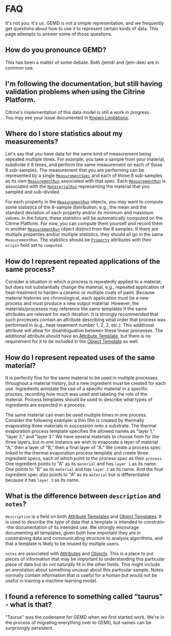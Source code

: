 # FAQ

It's not you; it's us.
GEMD is not a simple representation, and
we frequently get questions about how to use it to represent certain kinds of data.
This page attempts to answer some of those questions.

## How do you pronounce GEMD?

This has been a matter of some debate. Both /jemd/ and /jem-dee/ are in common use. 

## I'm following the documentation, but still having validation problems when using the Citrine Platform.

Citrine's implementation of this data model is still a work in progress.  
You may see your issue documented in [Known Limitations](../known-limitations).  

## Where do I store statistics about my measurements?

Let's say that you have data for the same kind of measurement being repeated multiple times.
For example, you take a sample from your material, subdivide it 8 times, and perform the
same measurement on each of those 8 sub-samples.
The measurement that you are performing can be represented by a single
[`MeasurementSpec`](../specification/objects/#measurement-spec)
and each of those 8 sub-samples as its own
[`MeasurementRun`](../specification/objects/#measurement-run)
associated with that spec.
Each
[`MeasurementRun`](../specification/objects/#measurement-run)
is associated with the
[`MatererialRun`](../specification/objects/#measurement-run)
representing the material that you sampled and sub-divided.

For each property in the
[`MeasurementRun`](../specification/objects/#measurement-run)
objects, you may want to compute some statistics of the 8-sample distribution,
e.g., the mean and the standard deviation of each property and/or its minimum and maximum values.
In the future, these statistics will be automatically computed on the Citrine Platform.
For now, you can compute them yourself and record them in another
[`MeasurementRun`](../specification/objects/#measurement-run)
object distinct from the 8 samples.
If there are multiple properties and/or multiple statistics, they should all go in the same `MeasurementRun`.
The statistics should be
[`Property`](../specification/attributes/#property)
attributes with their `origin` field set to `computed`.

## How do I represent repeated applications of the same process?

Consider a situation in which a process is repeatedly applied to a material, but does not substantially change the material,
e,g., repeated application of heat-treatment to harden a ceramic or multiple coats of paint.
Because material histories are chronological, each application must be a new process and must produce a new output material.
However, the materials/processes may reference the same templates if the same attributes are relevant for each iteration.
It is strongly recommended that such processes contain an attribute describing what order that process was performed in (e.g., heat-treatment number 1, 2, 3, etc.).
This additional attribute will allow for disambiguation between these linear processes.
The additional attribute should have an [Attribute Template](../specification/attribute-templates), but there is no requirement for it to be included in the [Object Template](../specification/object-templates) as well.

## How do I represent repeated uses of the same material?

It is perfectly fine for the same material to be used in multiple processes throughout a material history, but a new ingredient must be created for each use.
Ingredients annotate the use of a specific material in a specific process, recording how much was used and labeling the role of the material.
Process templates should be used to describe what types of ingredients are expected in a process.

The same material can even be used multiple times in one process.
Consider the following example: a thin film is created by thermally evaporating three materials in succession onto a substrate.
The thermal evaporation process template specifies the allowed names as "layer 1," "layer 2," and "layer 3."
We have several materials to choose from for the three layers, but in one instance we wish to evaporate a layer of material "A," then a layer of "B," then a final layer of "A."
We create a process spec linked to the thermal evaporation process template and create three ingredient specs, each of which point to the process spec as their `process`.
One ingredient points to "A" as its `material` and has `layer 1` as its name.
One points to "B" as its `material` and has `layer 2` as its name.
And the final ingredient spec _also_ points to "A" as its `material` but is differentiated because it has `layer 3` as its name.

## What is the difference between `description` and `notes`?

`description` is a field on both [Attribute Templates](../specification/attribute-templates) and [Object Templates](../specification/object-templates).
It is used to describe the type of data that a template is intended to constrain--the documentation of its intended use.
We strongly encourage documenting all templates, given both how important they are in constraining data and communicating structure to analysis algorithms, and that a template is likely to be reused by multiple users.

`notes` are associated with [Attributes](../specification/attributes) and [Objects](../specification/objects).
This is a place to put pieces of information that may be important to understanding this particular piece of data but do not naturally fit in the other fields.
This might include an annotation about something unusual about this particular sample.
Notes normally contain information that is useful for a human but would not be useful in training a machine learning model.

## I found a reference to something called "taurus" - what is that?

"Taurus" was the codename for GEMD when we first started work. We're in the process of migrating everything over to GEMD, but names can be surprisingly persistent.  
